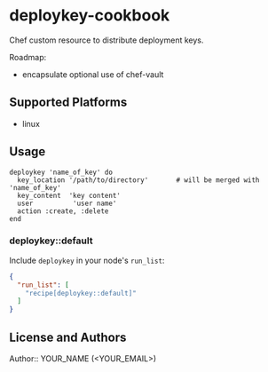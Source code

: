 # deploykey-cookbook

Chef custom resource to distribute deployment keys.

Roadmap:
- encapsulate optional use of chef-vault

## Supported Platforms

- linux

## Usage

    deploykey 'name_of_key' do
      key_location '/path/to/directory'       # will be merged with 'name_of_key'
      key_content  'key content'
      user          'user name'
      action :create, :delete
    end

### deploykey::default

Include `deploykey` in your node's `run_list`:

```json
{
  "run_list": [
    "recipe[deploykey::default]"
  ]
}
```

## License and Authors

Author:: YOUR_NAME (<YOUR_EMAIL>)
